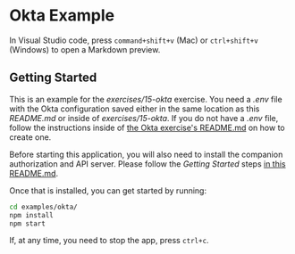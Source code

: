 # Okta Example

In Visual Studio code, press `command+shift+v` (Mac) or `ctrl+shift+v` (Windows) to open a Markdown preview.

## Getting Started

This is an example for the _exercises/15-okta_ exercise. You need a _.env_ file with the Okta configuration saved either in the same location as this _README.md_ or inside of _exercises/15-okta_. If you do not have a _.env_ file, follow the instructions inside of [the Okta exercise's README.md](../../exercises/15-okta/README.md) on how to create one.

Before starting this application, you will also need to install the companion authorization and API server. Please follow the _Getting Started_ steps [in this README.md](../../authorization-server/README.md).

Once that is installed, you can get started by running:

```bash
cd examples/okta/
npm install
npm start
```

If, at any time, you need to stop the app, press `ctrl+c`.
